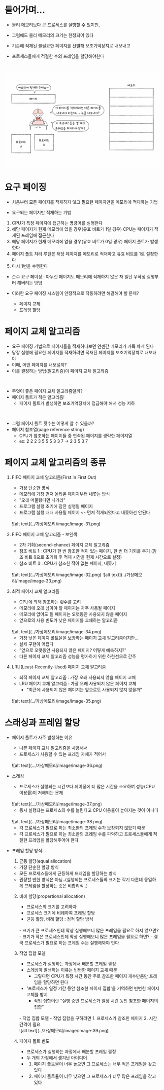 # 들어가며...
- 물리 메모리보다 큰 프로세스를 실행할 수 있지만,
- 그럼에도 물리 메모리의 크기는 한정되어 있다

- 기존에 적재된 불필요한 페이지를 선별해 보조기억장치로 내보내고
- 프로세스들에게 적절한 수의 프레임을 할당해야한다
<br>

![alt text](../가상메모리/image/image-30.png)


# 요구 페이징

- 처음부터 모든 페이지를 적재하지 않고 필요한 페이지만을 메모리에 적재하는 기법

- 요구되는 페이지만 적재하는 기법

1. CPU가 특정 페이지에 접근하는 명령어를 실행한다
2. 해당 페이지가 현재 메모리에 있을 경우(유효 비트가 1일 경우) CPU는 페이지가 적재된 프레임에 접근한다
3. 해당 페이지가 현재 메모리에 없을 경우(유효 비트가 0일 경우) 페이지 폴트가 발생한다
4. 페이지 폴트 처리 루틴은 해당 페이지를 메모리로 적재하고 유효 비트를 1로 설정한다
5. 다시 1번을 수행한다

- 순수 요구 페이징 : 아무런 페이지도 메모리에 적재하지 않은 채 일단 무작정 실행부터 해버리는 방법

- 이러한 요구 페이징 시스템이 안정적으로 작동하려면 해결해야 할 문제?
    - 페이지 교체
    - 프레임 할당


# 페이지 교체 알고리즘
- 요구 페이징 기법으로 페이지들을 적재하다보면 언젠간 메모리가 가득 차게 된다
- 당장 실행에 필요한 페이지를 적재하려면 적재된 페이지를 보조기억장치로 내보내야
- 이때, 어떤 페이지를 내보낼까?
- 이를 결정하는 방법(알고리즘)이 페이지 교체 알고리즘
<br>

- 무엇이 좋은 페이지 교체 알고리즘일까?
- 페이지 폴트가 적은 알고리즘!
    - 페이지 폴트가 발생하면 보조기억장치에 접급해야 해서 성능 저하
<br>

- 그럼 페이지 폴트 횟수는 어떻게 알 수 있을까?
- 페이지 참조열(page reference string)
    - CPU가 참조하는 페이지들 중 연속된 페이지를 생략한 페이지열
    - ex: 2 2 2 3 5 5 5 3 3 7 -> 2 3 5 3 7


# 페이지 교체 알고리즘의 종류

1. FIFO 페이지 교체 알고리즘(First In First Out)
    - 가장 단순한 방식
    - 메모리에 가장 먼저 올라온 페이지부터 내쫓는 방식
    - "오래 머물렀다면 나가라"
    - 프로그램 실행 초기에 잠깐 실행될 페이지
    - 프로그램 실행 내내 사용될 페이지 <- 먼저 적재되엇다고 내쫓아선 안된다
    <br>
    ![alt text](../가상메모리/image/image-31.png)

2. FIFO 페이지 교체 알고리즘 - 보완책
    - 2차 기획(second-chance) 페이지 교체 알고리즘
    - 참조 비트 1 : CPU가 한 번 참조한 적이 있는 페이지, 한 번 더 기회를 주기 (참조 비트 0으로 초기화 후 적재 시간을 현재 시간으로 설정)
    - 참조 비트 0 : CPU가 참조한 적이 없는 페이지, 내쫓기
    <br>
    ![alt text](../가상메모리/image/image-32.png)
    ![alt text](../가상메모리/image/image-33.png)

3. 최적 페이지 교체 알고리즘
    - CPU에 의해 참조하는 횟수를 고려
    - 메모리에 오래 남아야 할 페이지는 자주 사용될 페이지
    - 메모리에 없어도 될 페이지는 오랫동안 사용되지 않을 페이지
    - 앞으로의 사용 빈도가 낮은 페이지를 교체하는 알고리즘
    <br>
    ![alt text](../가상메모리/image/image-34.png)<br>

    - 가장 낮은 페이지 폴트율을 보장하는 페이지 교체 알고리즘이지만...
    - 실제 구현이 어렵다
    - "앞으로 오랫동안 사용되지 않은 페이지? 어떻게 예측하지?"
    - 다른 페이지 교체 알고리즘 성능을 평가하기 위한 하한선으로 간주

4. LRU(Least-Recently-Used) 페이지 교체 알고리즘
    - 최적 페이지 교체 알고리즘 : 가장 오래 사용되지 않을 페이지 교체
    - LRU 페이지 교체 알고리즘 : 가장 오래 사용되지 않은 페이지 교체
        - "최근에 사용되지 않은 페이지는 앞으로도 사용되지 않지 않을까"
    <br>
    ![alt text](../가상메모리/image/image-35.png)


# 스래싱과 프레임 할당

- 페이지 폴트가 자주 발생하는 이유
    - 나쁜 페이지 교체 알고리즘을 사용해서
    - 프로세스가 사용할 수 있는 프레임 자체가 적어서
    <br>
    ![alt text](.../가상메모리/image/image-36.png)

- 스레싱
    - 프로세스가 실행되는 시간보다 페이징에 더 많은 시간을 소요하여 성능(CPU 이용률)이 저해되는 문제
    <br>
    ![alt text](.../가상메모리/image/image-37.png)

    - 동시 실행되는 프로세스의 수를 늘린다고 CPU 이용률이 높아지는 것이 아니다
    <br>
    ![alt text](.../가상메모리/image/image-38.png)

    - 각 프로세스가 필요로 하는 최소한의 프레임 수가 보장되지 않았기 때문
    - 각 프로세스가 필요로 하는 최소한의 프레임 수를 파악하고 프로세스들에게 적절한 프레임을 할당해주어야 한다

- 프레임 할당 방식...
    1. 균등 할당(equal allocation)
    - 가장 단순한 할당 방식
    - 모든 프로세스들에게 균등하게 프레임을 할당하는 방식
    - 권장할 만한 방식은 아님..(실행되는 프로세스들의 크기는 각기 다른데 동일하게 프레임을 할당하는 것은 비합리적..)

    2. 비례 할당(propertional allocation)
        - 프로세스의 크기를 고려하자
        - 프로세스 크기에 비례하여 프레임 할당
        - 균등 할당, 비례 할당 : 정적 할당 방식
        <br>
        - 크기가 큰 프로세스인데 막상 실행해보니 많은 프레임을 필요로 하지 않으면?
        - 크기가 작은 프로세스인데 막상 실행해보니 많은 프레임을 필요로 하면?
        - 결국 프로세스가 필요로 하는 프레임 수는 실행해봐야 안다

    3. 작업 집합 모델
        - 프로세스가 실행하는 과정에서 배분할 프레임 결정
        - 스레싱이 발생하는 이유는 빈번한 페이지 교체 때문
            - 그렇다면 CPU가 특정 시간 동안 주로 참조한 페이지 개수만큼만 프레임을 할당하면 된다
        - '프로세스가 일정 기간 동안 참조한 페이지 집합'을 기억하면 빈번한 페이지 교체를 방지
            - 작업 집합이란 "실행 중인 프로세스가 일정 시간 동안 참조한 페이지의 집합"
        <br>
        - 작업 집합 모델
            - 작업 집합을 구하려면
            1. 프로세스가 참조한 페이지
            2. 시간 간격이 필요
            <br>
            ![alt text](../가상메모리/image/image-39.png)
    
    4. 페이지 폴트 빈도
        - 프로세스가 실행하는 과정에서 배분할 프레임 결정
        - 두 개의 가정에서 생겨난 아이디어
        - 1. 페이지 폴트율이 너무 높으면 그 프로세스는 너무 적은 프레임을 갖고 있다
        - 2. 페이지 폴트율이 너무 낮으면 그 프로세스가 너무 많은 프레임을 갖고 있다